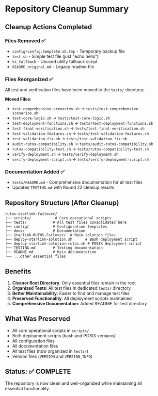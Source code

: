 # Repository Cleanup Summary

## Cleanup Actions Completed

### Files Removed ✅

- `config/config.template.sh.tmp` - Temporary backup file
- `test.sh` - Simple test file (just "echo hello")
- `bc_fallback` - Unused utility fallback script
- `README_original.md` - Legacy readme file

### Files Reorganized ✅

All test and verification files have been moved to the `tests/` directory:

**Moved Files:**

- `test-comprehensive-scenarios.sh` → `tests/test-comprehensive-scenarios.sh`
- `test-core-logic.sh` → `tests/test-core-logic.sh`
- `test-deployment-functions.sh` → `tests/test-deployment-functions.sh`
- `test-final-verification.sh` → `tests/test-final-verification.sh`
- `test-validation-features.sh` → `tests/test-validation-features.sh`
- `test-validation-fix.sh` → `tests/test-validation-fix.sh`
- `audit-rutos-compatibility.sh` → `tests/audit-rutos-compatibility.sh`
- `rutos-compatibility-test.sh` → `tests/rutos-compatibility-test.sh`
- `verify-deployment.sh` → `tests/verify-deployment.sh`
- `verify-deployment-script.sh` → `tests/verify-deployment-script.sh`

### Documentation Added ✅

- `tests/README.md` - Comprehensive documentation for all test files
- Updated `TESTING.md` with Round 22 cleanup results

## Repository Structure (After Cleanup)

```text
rutos-starlink-failover/
├── scripts/           # Core operational scripts
├── tests/            # All test files consolidated here
├── config/           # Configuration templates
├── docs/             # Documentation
├── Starlink-RUTOS-Failover/  # Main solution files
├── deploy-starlink-solution.sh      # Bash deployment script
├── deploy-starlink-solution-rutos.sh # POSIX deployment script
├── TESTING.md        # Testing documentation
├── README.md         # Main documentation
└── ...other essential files
```

## Benefits

1. **Cleaner Root Directory**: Only essential files remain in the root
2. **Organized Tests**: All test files in dedicated `tests/` directory
3. **Better Maintainability**: Easier to find and manage test files
4. **Preserved Functionality**: All deployment scripts maintained
5. **Comprehensive Documentation**: Added README for test directory

## What Was Preserved

- All core operational scripts in `scripts/`
- Both deployment scripts (bash and POSIX versions)
- All configuration files
- All documentation files
- All test files (now organized in `tests/`)
- Version files (`VERSION` and `VERSION_INFO`)

## Status: ✅ COMPLETE

The repository is now clean and well-organized while maintaining all essential functionality.
